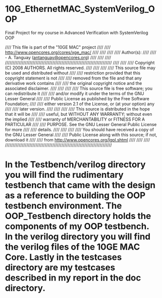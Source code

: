 # 10G_EthernetMAC_SystemVerilog_OOP
Final Project for my course in Advanced Verification with SystemVerilog OOP



////  This file is part of the "10GE MAC" project                 ////
////  http://www.opencores.org/cores/xge_mac/                     ////
////                                                              ////
////  Author(s):                                                  ////
////      - A. Tanguay (antanguay@opencores.org)                  ////
////                                                              ////
//////////////////////////////////////////////////////////////////////
////                                                              ////
//// Copyright (C) 2008 AUTHORS. All rights reserved.             ////
////                                                              ////
//// This source file may be used and distributed without         ////
//// restriction provided that this copyright statement is not    ////
//// removed from the file and that any derivative work contains  ////
//// the original copyright notice and the associated disclaimer. ////
////                                                              ////
//// This source file is free software; you can redistribute it   ////
//// and/or modify it under the terms of the GNU Lesser General   ////
//// Public License as published by the Free Software Foundation; ////
//// either version 2.1 of the License, or (at your option) any   ////
//// later version.                                               ////
////                                                              ////
//// This source is distributed in the hope that it will be       ////
//// useful, but WITHOUT ANY WARRANTY; without even the implied   ////
//// warranty of MERCHANTABILITY or FITNESS FOR A PARTICULAR      ////
//// PURPOSE.  See the GNU Lesser General Public License for more ////
//// details.                                                     ////
////                                                              ////
//// You should have received a copy of the GNU Lesser General    ////
//// Public License along with this source; if not, download it   ////
//// from http://www.opencores.org/lgpl.shtml                     ////
////                                                              ////
//////////////////////////////////////////////////////////////////////



# In the Testbench/verilog directory you will find the rudimentary testbench that came with the design as a reference to building the OOP testbench environment. The OOP_Testbench directory holds the components of my OOP testbench. In the verilog directory you will find the verilog files of the 10GE MAC Core. Lastly in the testcases directory are my testcases described in my report in the doc directory.
